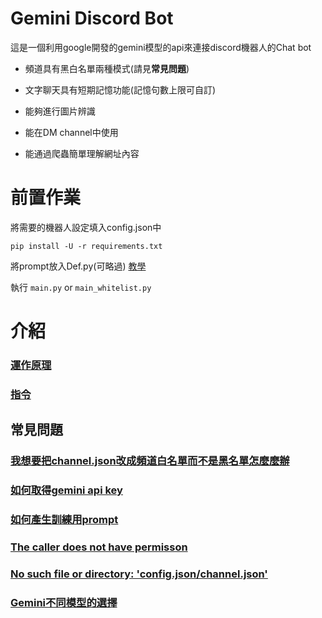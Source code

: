 # Gemini Discord Bot
這是一個利用google開發的gemini模型的api來連接discord機器人的Chat bot

* 頻道具有黑白名單兩種模式(請見**常見問題**)

* 文字聊天具有短期記憶功能(記憶句數上限可自訂)

* 能夠進行圖片辨識

* 能在DM channel中使用

* 能通過爬蟲簡單理解網址內容

# 前置作業
將需要的機器人設定填入config.json中
```
pip install -U -r requirements.txt
```
將prompt放入Def.py(可略過) [教學](docs/q3.md)

執行 `main.py` or `main_whitelist.py`

# 介紹
### [運作原理](docs/principles.md)

### [指令](docs/commands.md)

## 常見問題
### [我想要把channel.json改成頻道白名單而不是黑名單怎麼麼辦](docs/q1.md)

### [如何取得gemini api key](docs/q2.md)

### [如何產生訓練用prompt](docs/q3.md)

### [The caller does not have permisson](docs/q4.md)

### [No such file or directory: 'config.json/channel.json'](docs/q5.md)

### [Gemini不同模型的選擇](docs/q6.md)











